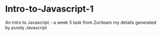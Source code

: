 # Intro-to-Javascript-1
 An intro to Javascript - a week 5 task from Zuriteam
my details generated by purely Javascript

